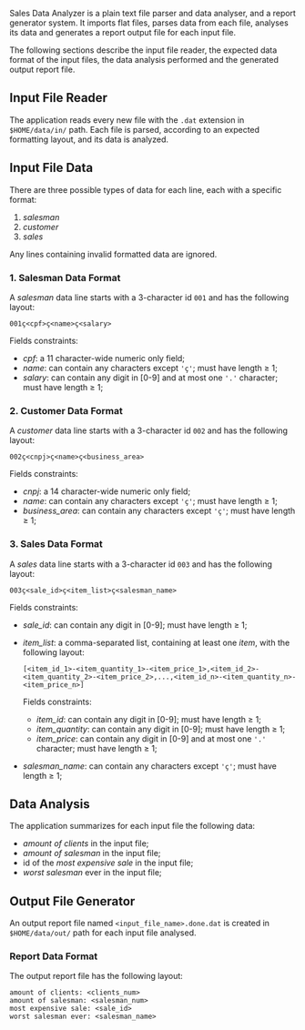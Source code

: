 Sales Data Analyzer is a plain text file parser and data analyser, and a report generator system. It imports flat files, parses data from each file, analyses its data and generates a report output file for each input file.

The following sections describe the input file reader, the expected data format of the input files, the data analysis performed and the generated output report file.

## Input File Reader
The application reads every new file with the ```.dat``` extension in ```$HOME/data/in/``` path. Each file is parsed, according to an expected formatting layout, and its data is analyzed.

## Input File Data
There are three possible types of data for each line, each with a specific format:
1. _salesman_
2. _customer_
3. _sales_

Any lines containing invalid formatted data are ignored.

### 1. Salesman Data Format
A _salesman_ data line starts with a 3-character id ```001``` and has the following layout:

```001ç<cpf>ç<name>ç<salary>```

Fields constraints:
- _cpf_: a 11 character-wide numeric only field;
- _name_: can contain any characters except ```'ç'```; must have length ≥ 1;
- _salary_: can contain any digit in [0-9] and at most one ```'.'``` character; must have length ≥ 1;

### 2. Customer Data Format
A _customer_ data line starts with a 3-character id ```002``` and has the following layout:

```002ç<cnpj>ç<name>ç<business_area>```

Fields constraints:
- _cnpj_: a 14 character-wide numeric only field;
- _name_: can contain any characters except ```'ç'```; must have length ≥ 1;
- _business_area_: can contain any characters except ```'ç'```; must have length ≥ 1;

### 3. Sales Data Format
A _sales_ data line starts with a 3-character id ```003``` and has the following layout:

```003ç<sale_id>ç<item_list>ç<salesman_name>```

Fields constraints:
- _sale_id_: can contain any digit in [0-9]; must have length ≥ 1;
- _item_list_: a comma-separated list, containing at least one _item_, with the following layout:
    
    ```[<item_id_1>-<item_quantity_1>-<item_price_1>,<item_id_2>-<item_quantity_2>-<item_price_2>,...,<item_id_n>-<item_quantity_n>-<item_price_n>]```
    
    Fields constraints:
    - _item_id_: can contain any digit in [0-9]; must have length ≥ 1;
    - _item_quantity_: can contain any digit in [0-9]; must have length ≥ 1;
    - _item_price_: can contain any digit in [0-9] and at most one ```'.'``` character; must have length ≥ 1;

- _salesman_name_: can contain any characters except ```'ç'```; must have length ≥ 1;

## Data Analysis
The application summarizes for each input file the following data:
- _amount of clients_ in the input file;
- _amount of salesman_ in the input file;
- id of the _most expensive sale_ in the input file;
- _worst salesman_ ever in the input file;

## Output File Generator
An output report file named ```<input_file_name>.done.dat``` is created in ```$HOME/data/out/``` path for each input file analysed.

### Report Data Format
The output report file has the following layout:

```
amount of clients: <clients_num>
amount of salesman: <salesman_num>
most expensive sale: <sale_id>
worst salesman ever: <salesman_name>
```
